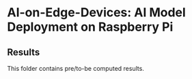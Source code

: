 # AI-on-Edge-Devices: AI Model Deployment on Raspberry Pi

## Results
This folder contains pre/to-be computed results.

